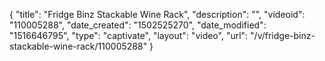 {
    "title": "Fridge Binz Stackable Wine Rack",
    "description": "",
    "videoid": "110005288",
    "date_created": "1502525270",
    "date_modified": "1516646795",
    "type": "captivate",
    "layout": "video",
    "url": "\/v\/fridge-binz-stackable-wine-rack\/110005288"
}